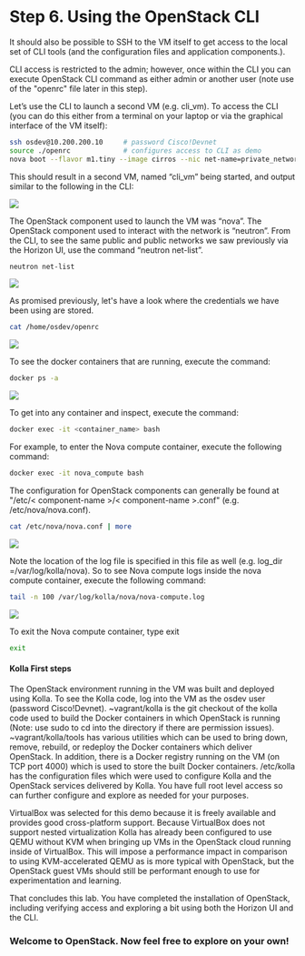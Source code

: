 # Step 6. Using the OpenStack CLI

It should also be possible to SSH to the VM itself to get access to the local set of CLI tools (and the configuration files and application components.). 

CLI access is restricted to the admin; however, once within the CLI you can execute OpenStack CLI command as either admin or another user (note use of the "openrc" file later in this step).

Let’s use the CLI to launch a second VM (e.g. cli_vm).
To access the CLI (you can do this either from a terminal on your laptop or via the graphical interface of the VM itself):

```bash
ssh osdev@10.200.200.10		# password Cisco!Devnet
source ./openrc           	# configures access to CLI as demo
nova boot --flavor m1.tiny --image cirros --nic net-name=private_network cli_vm	#launch VM
```
This should result in a second VM, named “cli_vm” being started, and output similar to the following in the CLI:

![](/posts/files/openstack-install/images/image-step7-1.png)

The OpenStack component used to launch the VM was “nova”. The OpenStack component used to interact with the network is “neutron”. From the CLI, to see the same public and public networks we saw previously via the Horizon UI, use the command “neutron net-list”.

```bash
neutron net-list
```

![](/posts/files/openstack-install/images/image-step7-2.png)

As promised previously, let's have a look where the credentials we have been using are stored.

```bash
cat /home/osdev/openrc
```
![](/posts/files/openstack-install/images/image-step7-3.png)

To see the docker containers that are running, execute the command:

```bash
docker ps -a
```
![](/posts/files/openstack-install/images/image-step7-4.png)

To get into any container and inspect, execute the command:

```bash
docker exec -it <container_name> bash
```

For example, to enter the Nova compute container, execute the following command:
```bash
docker exec -it nova_compute bash
```

The configuration for OpenStack components can generally be found at "/etc/< component-name >/< component-name >.conf" (e.g. /etc/nova/nova.conf).

```bash
cat /etc/nova/nova.conf | more
```

![](/posts/files/openstack-install/images/image-step7-5.png)

Note the location of the log file is specified in this file as well (e.g. log_dir =/var/log/kolla/nova).
So to see Nova compute logs inside the nova compute container, execute the following command:
```bash
tail -n 100 /var/log/kolla/nova/nova-compute.log
```

![](/posts/files/openstack-install/images/image-step7-6.png)

To exit the Nova compute container, type exit

```bash
exit
```
 
#### Kolla First steps

The OpenStack environment running in the VM was built and deployed using Kolla. To see the Kolla code, log into the VM as the osdev user (password Cisco!Devnet). ~vagrant/kolla is the git checkout of the kolla code used to build the Docker containers in which OpenStack is running (Note: use sudo to cd into the directory if there are permission issues). ~vagrant/kolla/tools has various utilities which can be used to bring down, remove, rebuild, or redeploy the Docker containers which deliver OpenStack. In addition, there is a Docker registry running on the VM (on TCP port 4000) which is used to store the built Docker containers. /etc/kolla has the configuration files which were used to configure Kolla and the OpenStack services delivered by Kolla. You have full root level access so can further configure and explore as needed for your purposes.

VirtualBox was selected for this demo because it is freely available and provides good cross-platform support. Because VirtualBox does not support nested virtualization Kolla has already been configured to use QEMU without KVM when bringing up VMs in the OpenStack cloud running inside of VirtualBox. This will impose a performance impact in comparison to using KVM-accelerated QEMU as is more typical with OpenStack, but the OpenStack guest VMs should still be performant enough to use for experimentation and learning.

That concludes this lab. You have completed the installation of OpenStack, including verifying access and exploring a bit using both the Horizon UI and the CLI. 

### Welcome to OpenStack. Now feel free to explore on your own!
